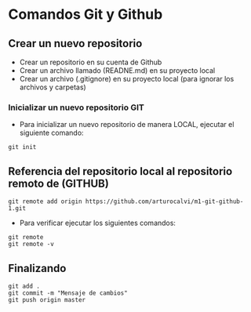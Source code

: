 # Comandos Git y Github
## Crear un nuevo repositorio
- Crear un repositorio en su cuenta de Github
- Crear un archivo llamado (READNE.md) en su proyecto local
- Crear un archivo (.gitignore) en su proyecto local (para ignorar los archivos y carpetas)

### Inicializar un nuevo repositorio GIT
- Para inicializar un nuevo repositorio de manera LOCAL, ejecutar el siguiente comando:
```
git init
```
## Referencia del repositorio local al  repositorio remoto de (GITHUB)
```
git remote add origin https://github.com/arturocalvi/m1-git-github-1.git
```
- Para verificar ejecutar los siguientes comandos:
```
git remote
git remote -v
```
## Finalizando
```
git add .
git commit -m "Mensaje de cambios"
git push origin master
```